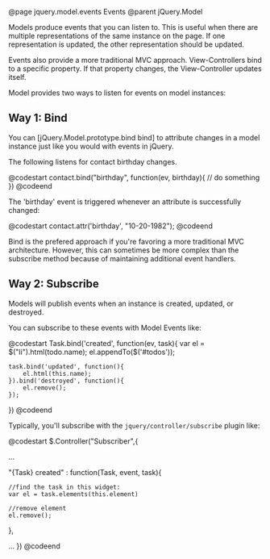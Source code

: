 @page jquery.model.events Events
@parent jQuery.Model

Models produce events that you can listen to.  This is
useful when there are multiple representations of the same instance on the page.
If one representation is updated, the other representation 
should be updated.
   
Events also provide a more traditional MVC approach.  View-Controllers
bind to a specific property.  If that property changes, the
View-Controller updates itself.

Model provides two ways to listen for events on model instances:

## Way 1: Bind

You can [jQuery.Model.prototype.bind bind] to attribute changes in a model instance
just like you would with events in jQuery.

The following listens for contact birthday changes.

@codestart
contact.bind("birthday", function(ev, birthday){
  // do something
})
@codeend

The 'birthday' event is triggered whenever an attribute is
successfully changed:

@codestart
contact.attr('birthday', "10-20-1982");
@codeend

Bind is the prefered approach if you're favoring a more
traditional MVC architecture.  However, this can sometimes
be more complex than the subscribe method because of
maintaining additional event handlers.

## Way 2: Subscribe

Models will publish events when an instance is created, updated, or destroyed.

You can subscribe to these events with Model Events like:

@codestart
Task.bind('created', function(ev, task){
	var el = $("li").html(todo.name);
	el.appendTo($('#todos'));
	
	task.bind('updated', function(){
		el.html(this.name);
	}).bind('destroyed', function(){
		el.remove();
	});
})
@codeend

Typically, you'll subscribe with the
<code>jquery/controller/subscribe</code> plugin like:

@codestart
$.Controller("Subscriber",{
  
  ...
  
  "{Task} created" : function(Task, event, task){
    
    //find the task in this widget:
    var el = task.elements(this.element)
	
    //remove element
    el.remove();
  },
  
  ...
})
@codeend